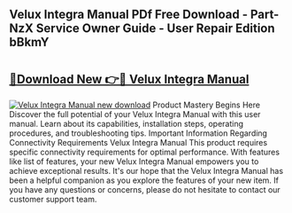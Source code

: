## Velux Integra Manual PDf Free Download - Part-NzX Service Owner Guide - User Repair Edition bBkmY

# <h2><a href="http://cf12649.oget.top/?id=Velux+Integra+Manual">🔗Download New 👉🔴 Velux Integra Manual</a></h2>

[![Velux Integra Manual new download](https://i.imgur.com/5g1atiW.png)](http://cf12649.oget.top/?id=Velux+Integra+Manual)
Product Mastery Begins Here Discover the full potential of your Velux Integra Manual with this user manual. Learn about its capabilities, installation steps, operating procedures, and troubleshooting tips. Important Information Regarding Connectivity Requirements Velux Integra Manual This product requires specific connectivity requirements for optimal performance. With features like list of features, your new Velux Integra Manual empowers you to achieve exceptional results. It's our hope that the Velux Integra Manual has been a helpful companion as you explore the features of your new item. If you have any questions or concerns, please do not hesitate to contact our customer support team.
